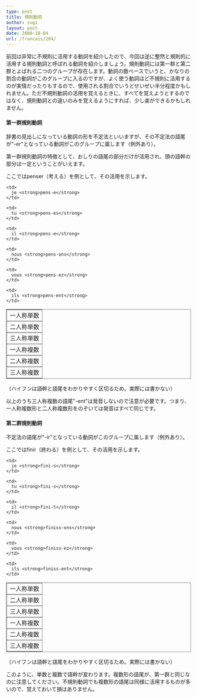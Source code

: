 ```yaml
---
type: post
title: 規則動詞
author: sugi
layout: post
date: 2000-10-04
url: /francais/204/
---
```

前回は非常に不規則に活用する動詞を紹介したので、今回は逆に整然と規則的に活用する規則動詞と呼ばれる動詞を紹介しましょう。規則動詞には第一群と第二群とよばれる二つのグループが存在します。動詞の数ベースでいうと、かなりの割合の動詞がこのグループに入るのですが、よく使う動詞ほど不規則に活用するのが実情だったりもするので、使用される割合でいうとせいぜい半分程度かもしれません。ただ不規則動詞の活用を覚えるときに、すべてを覚えようとするのではなく、規則動詞との違いのみを覚えるようにすれば、少し楽ができるかもしれません。

#### 第一群規則動詞

辞書の見出しになっている動詞の形を不定法といいますが、その不定法の語尾が"-er"となっている動詞がこのグループに属します（例外あり）。

第一群規則動詞の特徴として、おしりの語尾の部分だけが活用され、頭の語幹の部分は一定ということがいえます。

ここではpenser（考える）を例として、その活用を示します。

<table frame="box" rules="all">
  <tr>
    <td>
      一人称単数
    </td>
    
    <td>
      je <strong>pens-e</strong>
    </td>
  </tr>
  
  <tr>
    <td>
      二人称単数
    </td>
    
    <td>
      tu <strong>pens-es</strong>
    </td>
  </tr>
  
  <tr>
    <td>
      三人称単数
    </td>
    
    <td>
      il <strong>pens-e</strong>
    </td>
  </tr>
  
  <tr>
    <td>
      一人称複数
    </td>
    
    <td>
      nous <strong>pens-ons</strong>
    </td>
  </tr>
  
  <tr>
    <td>
      二人称複数
    </td>
    
    <td>
      vous <strong>pens-ez</strong>
    </td>
  </tr>
  
  <tr>
    <td>
      三人称複数
    </td>
    
    <td>
      ils <strong>pens-ent</strong>
    </td>
  </tr>
</table>

（ハイフンは語幹と語尾をわかりやすく区切るため。実際には書かない）

以上のうち三人称複数の語尾"-ent"は発音しないので注意が必要です。つまり、一人称複数形と二人称複数形をのぞいては発音はすべて同じです。

#### 第二群規則動詞

不定法の語尾が"-ir"となっている動詞がこのグループに属します（例外あり）。

ここではfinir（終わる）を例として、その活用を示します。

<table frame="box" rules="all">
  <tr>
    <td>
      一人称単数
    </td>
    
    <td>
      je <strong>fini-s</strong>
    </td>
  </tr>
  
  <tr>
    <td>
      二人称単数
    </td>
    
    <td>
      tu <strong>fini-s</strong>
    </td>
  </tr>
  
  <tr>
    <td>
      三人称単数
    </td>
    
    <td>
      il <strong>fini-t</strong>
    </td>
  </tr>
  
  <tr>
    <td>
      一人称複数
    </td>
    
    <td>
      nous <strong>finiss-ons</strong>
    </td>
  </tr>
  
  <tr>
    <td>
      二人称複数
    </td>
    
    <td>
      vous <strong>finiss-ez</strong>
    </td>
  </tr>
  
  <tr>
    <td>
      三人称複数
    </td>
    
    <td>
      ils <strong>finiss-ent</strong>
    </td>
  </tr>
</table>

（ハイフンは語幹と語尾をわかりやすく区切るため。実際には書かない）

このように、単数と複数で語幹が変わります。複数形の語尾が、第一群と同じなのに注意してください。不規則動詞でも複数形の語尾は同様に活用するものが多いので、覚えておいて損はありません。

